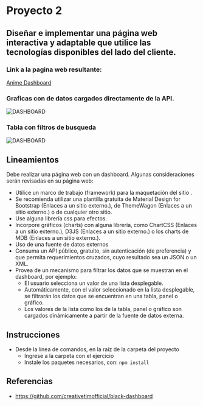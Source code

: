 # Proyecto 2

## Diseñar e implementar una página web interactiva y adaptable que utilice las tecnologías disponibles del lado del cliente.

### Link a la pagina web resultante:

[Anime Dashboard](https://wgcotera.github.io/proyectos-dawm/proyecto-02/src/)

### Graficas con de datos cargados directamente de la API.

![DASHBOARD](images/dasboard-1.png)

### Tabla con filtros de busqueda

![DASHBOARD](images/dasboard-2.png)

## Lineamientos

Debe realizar una página web con un dashboard. Algunas consideraciones serán revisadas en su página web:

- Utilice un marco de trabajo (framework) para la maquetación del sitio .
- Se recomienda utilizar una plantilla gratuita de Material Design for Bootstrap (Enlaces a un sitio externo.), de ThemeWagon (Enlaces a un sitio externo.) o de cualquier otro sitio.
- Use alguna librería css para efectos.
- Incorpore gráficos (charts) con alguna librería, como ChartCSS (Enlaces a un sitio externo.), D3JS (Enlaces a un sitio externo.) o los charts de MDB (Enlaces a un sitio externo.).
- Uso de una fuente de datos externos
- Consuma un API público, gratuito, sin autenticación (de preferencia) y que permita requerimientos cruzados, cuyo resultado sea un JSON o un XML.
- Provea de un mecanismo para filtrar los datos que se muestran en el dashboard, por ejemplo:
  - El usuario selecciona un valor de una lista desplegable.
  - Automáticamente, con el valor seleccionado en la lista desplegable, se filtrarán los datos que se encuentran en una tabla, panel o gráfico.
  - Los valores de la lista como los de la tabla, panel o gráfico son cargados dinámicamente a partir de la fuente de datos externa.

## Instrucciones

- Desde la línea de comandos, en la raíz de la carpeta del proyecto
  - Ingrese a la carpeta con el ejercicio
  - Instale los paquetes necesarios, con: `npm install`

## Referencias

- https://github.com/creativetimofficial/black-dashboard
